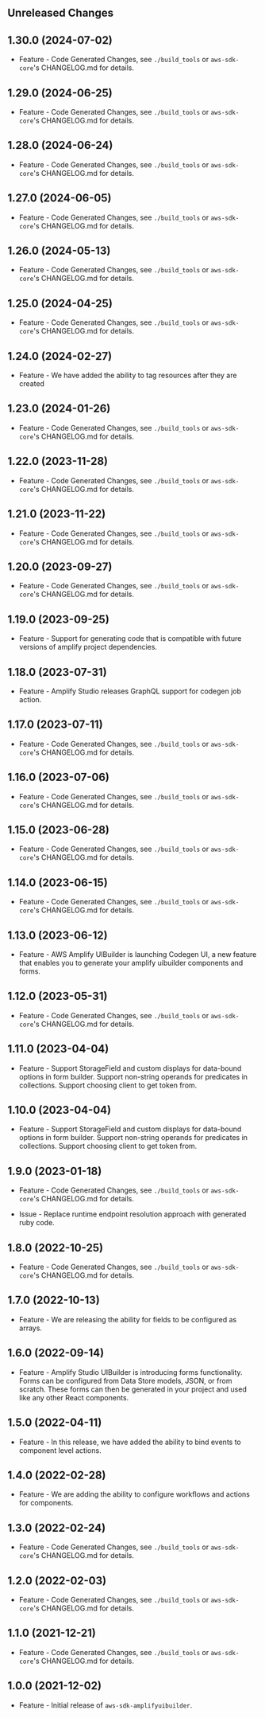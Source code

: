 Unreleased Changes
------------------

1.30.0 (2024-07-02)
------------------

* Feature - Code Generated Changes, see `./build_tools` or `aws-sdk-core`'s CHANGELOG.md for details.

1.29.0 (2024-06-25)
------------------

* Feature - Code Generated Changes, see `./build_tools` or `aws-sdk-core`'s CHANGELOG.md for details.

1.28.0 (2024-06-24)
------------------

* Feature - Code Generated Changes, see `./build_tools` or `aws-sdk-core`'s CHANGELOG.md for details.

1.27.0 (2024-06-05)
------------------

* Feature - Code Generated Changes, see `./build_tools` or `aws-sdk-core`'s CHANGELOG.md for details.

1.26.0 (2024-05-13)
------------------

* Feature - Code Generated Changes, see `./build_tools` or `aws-sdk-core`'s CHANGELOG.md for details.

1.25.0 (2024-04-25)
------------------

* Feature - Code Generated Changes, see `./build_tools` or `aws-sdk-core`'s CHANGELOG.md for details.

1.24.0 (2024-02-27)
------------------

* Feature - We have added the ability to tag resources after they are created

1.23.0 (2024-01-26)
------------------

* Feature - Code Generated Changes, see `./build_tools` or `aws-sdk-core`'s CHANGELOG.md for details.

1.22.0 (2023-11-28)
------------------

* Feature - Code Generated Changes, see `./build_tools` or `aws-sdk-core`'s CHANGELOG.md for details.

1.21.0 (2023-11-22)
------------------

* Feature - Code Generated Changes, see `./build_tools` or `aws-sdk-core`'s CHANGELOG.md for details.

1.20.0 (2023-09-27)
------------------

* Feature - Code Generated Changes, see `./build_tools` or `aws-sdk-core`'s CHANGELOG.md for details.

1.19.0 (2023-09-25)
------------------

* Feature - Support for generating code that is compatible with future versions of amplify project dependencies.

1.18.0 (2023-07-31)
------------------

* Feature - Amplify Studio releases GraphQL support for codegen job action.

1.17.0 (2023-07-11)
------------------

* Feature - Code Generated Changes, see `./build_tools` or `aws-sdk-core`'s CHANGELOG.md for details.

1.16.0 (2023-07-06)
------------------

* Feature - Code Generated Changes, see `./build_tools` or `aws-sdk-core`'s CHANGELOG.md for details.

1.15.0 (2023-06-28)
------------------

* Feature - Code Generated Changes, see `./build_tools` or `aws-sdk-core`'s CHANGELOG.md for details.

1.14.0 (2023-06-15)
------------------

* Feature - Code Generated Changes, see `./build_tools` or `aws-sdk-core`'s CHANGELOG.md for details.

1.13.0 (2023-06-12)
------------------

* Feature - AWS Amplify UIBuilder is launching Codegen UI, a new feature that enables you to generate your amplify uibuilder components and forms.

1.12.0 (2023-05-31)
------------------

* Feature - Code Generated Changes, see `./build_tools` or `aws-sdk-core`'s CHANGELOG.md for details.

1.11.0 (2023-04-04)
------------------

* Feature - Support StorageField and custom displays for data-bound options in form builder. Support non-string operands for predicates in collections. Support choosing client to get token from.

1.10.0 (2023-04-04)
------------------

* Feature - Support StorageField and custom displays for data-bound options in form builder. Support non-string operands for predicates in collections. Support choosing client to get token from.

1.9.0 (2023-01-18)
------------------

* Feature - Code Generated Changes, see `./build_tools` or `aws-sdk-core`'s CHANGELOG.md for details.

* Issue - Replace runtime endpoint resolution approach with generated ruby code.

1.8.0 (2022-10-25)
------------------

* Feature - Code Generated Changes, see `./build_tools` or `aws-sdk-core`'s CHANGELOG.md for details.

1.7.0 (2022-10-13)
------------------

* Feature - We are releasing the ability for fields to be configured as arrays.

1.6.0 (2022-09-14)
------------------

* Feature - Amplify Studio UIBuilder is introducing forms functionality. Forms can be configured from Data Store models, JSON, or from scratch. These forms can then be generated in your project and used like any other React components.

1.5.0 (2022-04-11)
------------------

* Feature - In this release, we have added the ability to bind events to component level actions.

1.4.0 (2022-02-28)
------------------

* Feature - We are adding the ability to configure workflows and actions for components.

1.3.0 (2022-02-24)
------------------

* Feature - Code Generated Changes, see `./build_tools` or `aws-sdk-core`'s CHANGELOG.md for details.

1.2.0 (2022-02-03)
------------------

* Feature - Code Generated Changes, see `./build_tools` or `aws-sdk-core`'s CHANGELOG.md for details.

1.1.0 (2021-12-21)
------------------

* Feature - Code Generated Changes, see `./build_tools` or `aws-sdk-core`'s CHANGELOG.md for details.

1.0.0 (2021-12-02)
------------------

* Feature - Initial release of `aws-sdk-amplifyuibuilder`.


